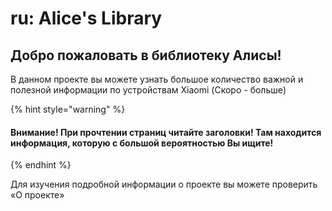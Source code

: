 # ru: Alice's Library

## Добро пожаловать в библиотеку Алисы!&#x20;



В данном проекте вы можете узнать большое количество важной и полезной информации по устройствам Xiaomi (Скоро - больше)

{% hint style="warning" %}
#### Внимание! При прочтении страниц читайте заголовки! Там находится информация, которую с большой вероятностью Вы ищите!
{% endhint %}



Для изучения подробной информации о проекте вы можете проверить «О проекте»
